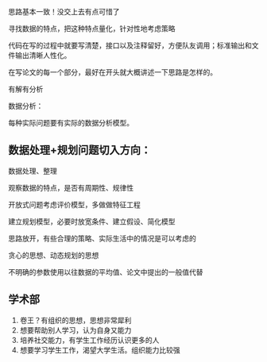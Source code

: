 思路基本一致！没交上去有点可惜了



寻找数据的特点，把这种特点量化，针对性地考虑策略



代码在写的过程中就要写清楚，接口以及注释留好，方便队友调用；标准输出和文件输出清晰人性化。

在写论文的每一个部分，最好在开头就大概讲述一下思路是怎样的。

有解有分析





数据分析：

每种实际问题要有实际的数据分析模型。



## 数据处理+规划问题切入方向：

数据处理、整理

观察数据的特点，是否有周期性、规律性

开放式问题考虑评价模型，多做做特征工程

建立规划模型，必要时放宽条件、建立假设、简化模型

思路放开，有些合理的策略、实际生活中的情况是可以考虑的

贪心的思想、动态规划的思想

不明确的参数使用以往数据的平均值、论文中提出的一般值代替



## 学术部

1. 卷王？有组织的思想，思想非常犀利
2. 想要帮助别人学习，认为自身又能力
3. 培养社交能力，有学生工作经历认识更多的人
4. 想要学习学生工作，渴望大学生活。组织能力比较强

